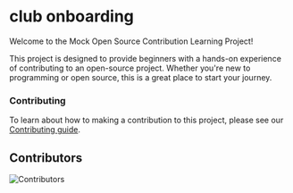 # club onboarding

Welcome to the Mock Open Source Contribution Learning Project!

This project is designed to provide beginners with a hands-on experience of contributing to an open-source project. Whether you're new to programming or open source, this is a great place to start your journey.


### Contributing

To learn about how to making a contribution to this project, please see our [Contributing guide](https://github.com/SST-OSS/club-onboarding/blob/main/CONTRIBUTING.md).


## Contributors

![Contributors](https://contrib.rocks/image?repo=SST-OSS/club-onboarding)

